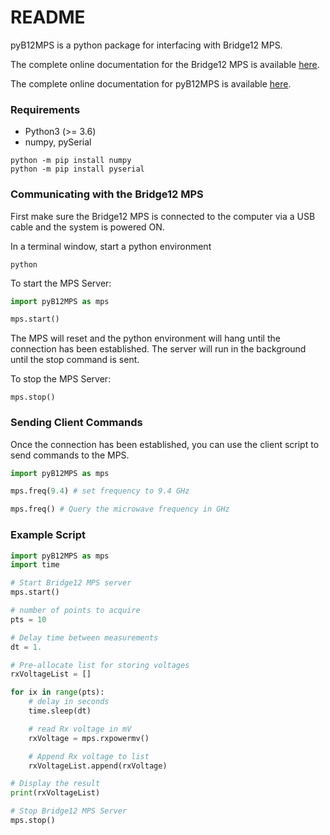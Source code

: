 # README #

pyB12MPS is a python package for interfacing with Bridge12 MPS.

The complete online documentation for the Bridge12 MPS is available [here](http://mps.bridge12.com).

The complete online documentation for pyB12MPS is available [here](http://pyb12mps.bridge12.com).


### Requirements ###

* Python3 (>= 3.6)
* numpy, pySerial

```console
python -m pip install numpy
python -m pip install pyserial
```

### Communicating with the Bridge12 MPS ###

First make sure the Bridge12 MPS is connected to the computer via a USB cable and the system is powered ON.

In a terminal window, start a python environment

```console
python
```

To start the MPS Server:

```python
import pyB12MPS as mps

mps.start()
```

The MPS will reset and the python environment will hang until the connection has been established. The server will run in the background until the stop command is sent.

To stop the MPS Server:

```
mps.stop()
```

### Sending Client Commands ###

Once the connection has been established, you can use the client script to send commands to the MPS.

```python
import pyB12MPS as mps

mps.freq(9.4) # set frequency to 9.4 GHz

mps.freq() # Query the microwave frequency in GHz
```

### Example Script ###

```python
import pyB12MPS as mps
import time

# Start Bridge12 MPS server
mps.start()

# number of points to acquire
pts = 10

# Delay time between measurements
dt = 1.

# Pre-allocate list for storing voltages
rxVoltageList = []

for ix in range(pts):
    # delay in seconds
    time.sleep(dt)

    # read Rx voltage in mV
    rxVoltage = mps.rxpowermv()

    # Append Rx voltage to list
    rxVoltageList.append(rxVoltage)

# Display the result
print(rxVoltageList)

# Stop Bridge12 MPS Server
mps.stop()
```

